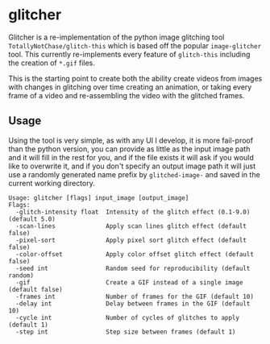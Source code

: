 # glitcher
Glitcher is a re-implementation of the python image glitching tool `TotallyNotChase/glitch-this` which is based off the popular `image-glitcher` tool. This currently re-implements every feature of `glitch-this` including the creation of `*.gif` files. 

This is the starting point to create both the ability create videos from images with changes in glitching over time creating an animation, or taking every frame of a video and re-assembling the video with the glitched frames.

## Usage
Using the tool is very simple, as with any UI I develop, it is more fail-proof than the python version, you can provide as little as the input image path and it will fill in the rest for you, and if the file exists it will ask if you would like to overwrite it, and if you don't specify an output image path it will just use a randomly generated name prefix by `glitched-image-` and saved in the current working directory. 

```
Usage: glitcher [flags] input_image [output_image]
Flags:
  -glitch-intensity float  Intensity of the glitch effect (0.1-9.0) (default 5.0)
  -scan-lines              Apply scan lines glitch effect (default false)
  -pixel-sort              Apply pixel sort glitch effect (default false)
  -color-offset            Apply color offset glitch effect (default false)
  -seed int                Random seed for reproducibility (default random)
  -gif                     Create a GIF instead of a single image (default false)
  -frames int              Number of frames for the GIF (default 10)
  -delay int               Delay between frames in the GIF (default 10)
  -cycle int               Number of cycles of glitches to apply (default 1)
  -step int                Step size between frames (default 1)
```

